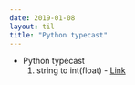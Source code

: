 ```yaml
---
date: 2019-01-08
layout: til
title: "Python typecast"
---
```


- Python typecast
  1. string to int(float) - [Link](https://wonjaek36.github.io/2019/01/08/Python-string-to-int.html)